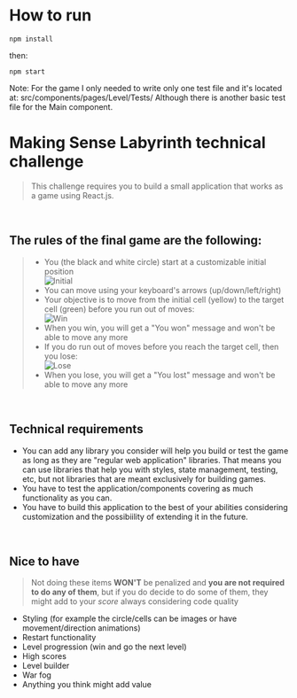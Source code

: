 # How to run

```npm install```

then:

```npm start```

Note: For the game I only needed to write only one test file and it's located at: src/components/pages/Level/Tests/
Although there is another basic test file for the Main component.


# Making Sense Labyrinth technical challenge

> This challenge requires you to build a small application that works as a game using React.js.

<br />

## The rules of the final game are the following:
> * You (the black and white circle) start at a customizable initial position
> <br/> ![Initial](screen-initial.png)
> * You can move using your keyboard's arrows (up/down/left/right)
> * Your objective is to move from the initial cell (yellow) to the target cell (green) before you run out of moves:
> <br/> ![Win](screen-win.png)
> * When you win, you will get a "You won" message and won't be able to move any more
> * If you do run out of moves before you reach the target cell, then you lose:
> <br/> ![Lose](screen-lose.png)
> * When you lose, you will get a "You lost" message and won't be able to move any more

<br />

## Technical requirements
* You can add any library you consider will help you build or test the game as long as they are "regular web application" libraries. That means you can use libraries that help you with styles, state management, testing, etc, but not libraries that are meant exclusively for building games.
* You have to test the application/components covering as much functionality as you can.
* You have to build this application to the best of your abilities considering customization and the possibiility of extending it in the future.

<br />

## Nice to have
> Not doing these items **WON'T** be penalized and **you are not required to do any of them**, but if you do decide to do some of them, they might add to your *score* always considering code quality
* Styling (for example the circle/cells can be images or have movement/direction animations)
* Restart functionality
* Level progression (win and go the next level) 
* High scores
* Level builder
* War fog
* Anything you think might add value

